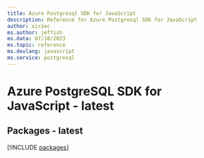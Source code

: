```yaml
---
title: Azure Postgresql SDK for JavaScript
description: Reference for Azure Postgresql SDK for JavaScript
author: xirzec
ms.author: jeffish
ms.data: 07/18/2023
ms.topic: reference
ms.devlang: javascript
ms.service: postgresql
---
```

# Azure PostgreSQL SDK for JavaScript - latest
## Packages - latest
[!INCLUDE [packages](postgresql-index.md)]